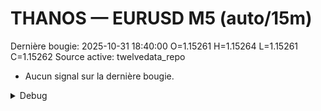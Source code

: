 # THANOS — EURUSD M5 (auto/15m)
Dernière bougie: 2025-10-31 18:40:00  O=1.15261  H=1.15264  L=1.15261  C=1.15262
Source active: twelvedata_repo

- Aucun signal sur la dernière bougie.

<details><summary>Debug</summary>

- TD_API_KEY manquant.

</details>